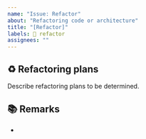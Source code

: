 ```yaml
---
name: "Issue: Refactor"
about: "Refactoring code or architecture"
title: "[Refactor]"
labels: 💊 refactor
assignees: ""
---
```


## ♻️ Refactoring plans

Describe refactoring plans to be determined.

## 📚 Remarks

- 